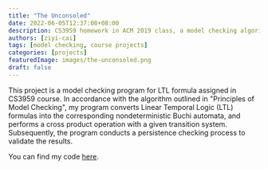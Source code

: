```yaml
---
title: "The Unconsoled"
date: 2022-06-05T12:37:08+08:00
description: CS3959 homework in ACM 2019 class, a model checking algorithm for LTL formula.
authors: [ziyi-cai]
tags: [model checking, course projects] 
categories: [projects]
featuredImage: images/the-unconsoled.png
draft: false
---
```

This project is a model checking program for LTL formula assigned in CS3959 course. In accordance with the algorithm outlined in "Principles of Model Checking", my program converts Linear Temporal Logic (LTL) formulas into the corresponding nondeterministic Buchi automata, and performs a cross product operation with a given transition system. Subsequently, the program conducts a persistence checking process to validate the results.

You can find my code [here](https://github.com/acrazyczy/the-unconsoled).
